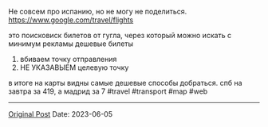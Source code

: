 Не совсем про испанию, но не могу не поделиться. 
https://www.google.com/travel/flights

это поисковиск билетов от гугла, через который можно искать с минимум рекламы дешевые билеты
1. вбиваем точку отправления
2. НЕ УКАЗАВЫЕМ целевую точку

в итоге на карты видны самые дешевые способы добраться. спб на завтра за 419, а мадрид за 7
#travel #transport #map #web

---
[Original Post](https://t.me/lev2tarragona/1275)
Date: 2023-06-05
